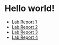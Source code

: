 # Hello world!
- [Lab Report 1](https://hec015.github.io/cse15l-lab-reports/lab1/lab1.html)  
- [Lab Report 2](https://hec015.github.io/cse15l-lab-reports/labreport2/labreport2.html)  
- [Lab Report 3](https://hec015.github.io/cse15l-lab-reports/labreport3/labreport3.html)  
- [Lab Report 4](https://hec015.github.io/cse15l-lab-reports/labreport4/labreport4.html)
